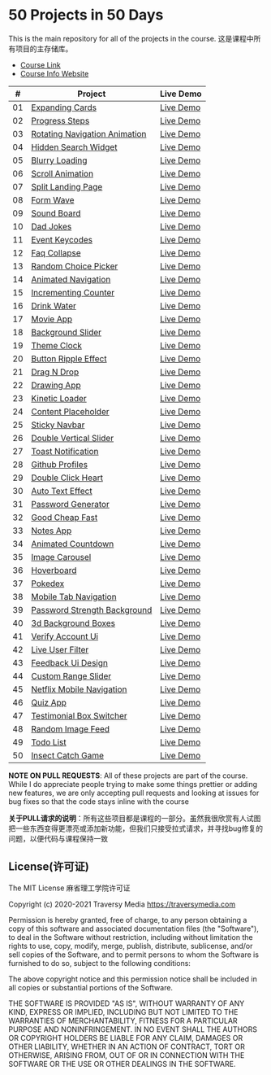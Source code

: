 # 50 Projects in 50 Days

This is the main repository for all of the projects in the course.
这是课程中所有项目的主存储库。

-   [Course Link](https://www.udemy.com/course/50-projects-50-days)
-   [Course Info Website](https://50projects50days.com)

|  #   | Project                                                      | Live Demo                                                    |
| :--: | ------------------------------------------------------------ | ------------------------------------------------------------ |
|  01  | [Expanding Cards](https://github.com/Cicada-S/Demo/tree/master/01.expanding-cards) | [Live Demo](https://50projects50days.com/projects/expanding-cards/) |
|  02  | [Progress Steps](https://github.com/Cicada-S/Demo/tree/master/02.progress-steps) | [Live Demo](https://50projects50days.com/projects/progress-steps/) |
|  03  | [Rotating Navigation Animation](https://github.com/Cicada-S/Demo/tree/master/03.rotating-nav-animation) | [Live Demo](https://50projects50days.com/projects/rotating-navigation-animation/) |
|  04  | [Hidden Search Widget](https://github.com/Cicada-S/Demo/tree/master/04.hidden-search) | [Live Demo](https://50projects50days.com/projects/hidden-search-widget/) |
|  05  | [Blurry Loading](https://github.com/Cicada-S/Demo/tree/master/05.blurry-loading) | [Live Demo](https://50projects50days.com/projects/blurry-loading/) |
|  06  | [Scroll Animation](https://github.com/Cicada-S/Demo/tree/master/06.scroll-animation) | [Live Demo](https://50projects50days.com/projects/scroll-animation/) |
|  07  | [Split Landing Page](https://github.com/bradtraversy/50projects50days/tree/master/split-landing-page) | [Live Demo](https://50projects50days.com/projects/split-landing-page/) |
|  08  | [Form Wave](https://github.com/bradtraversy/50projects50days/tree/master/form-input-wave) | [Live Demo](https://50projects50days.com/projects/form-wave/) |
|  09  | [Sound Board](https://github.com/bradtraversy/50projects50days/tree/master/sound-board) | [Live Demo](https://50projects50days.com/projects/sound-board/) |
|  10  | [Dad Jokes](https://github.com/bradtraversy/50projects50days/tree/master/dad-jokes) | [Live Demo](https://50projects50days.com/projects/dad-jokes/) |
|  11  | [Event Keycodes](https://github.com/bradtraversy/50projects50days/tree/master/event-keycodes) | [Live Demo](https://50projects50days.com/projects/event-keycodes/) |
|  12  | [Faq Collapse](https://github.com/bradtraversy/50projects50days/tree/master/faq-collapse) | [Live Demo](https://50projects50days.com/projects/faq-collapse/) |
|  13  | [Random Choice Picker](https://github.com/bradtraversy/50projects50days/tree/master/random-choice-picker) | [Live Demo](https://50projects50days.com/projects/random-choice-picker/) |
|  14  | [Animated Navigation](https://github.com/bradtraversy/50projects50days/tree/master/animated-navigation) | [Live Demo](https://50projects50days.com/projects/animated-navigation/) |
|  15  | [Incrementing Counter](https://github.com/bradtraversy/50projects50days/tree/master/incrementing-counter) | [Live Demo](https://50projects50days.com/projects/incrementing-counter/) |
|  16  | [Drink Water](https://github.com/bradtraversy/50projects50days/tree/master/drink-water) | [Live Demo](https://50projects50days.com/projects/drink-water/) |
|  17  | [Movie App](https://github.com/bradtraversy/50projects50days/tree/master/movie-app) | [Live Demo](https://50projects50days.com/projects/movie-app/) |
|  18  | [Background Slider](https://github.com/bradtraversy/50projects50days/tree/master/background-slider) | [Live Demo](https://50projects50days.com/projects/background-slider/) |
|  19  | [Theme Clock](https://github.com/bradtraversy/50projects50days/tree/master/theme-clock) | [Live Demo](https://50projects50days.com/projects/theme-clock/) |
|  20  | [Button Ripple Effect](https://github.com/bradtraversy/50projects50days/tree/master/button-ripple-effect) | [Live Demo](https://50projects50days.com/projects/button-ripple-effect/) |
|  21  | [Drag N Drop](https://github.com/bradtraversy/50projects50days/tree/master/drag-n-drop) | [Live Demo](https://50projects50days.com/projects/drag-n-drop/) |
|  22  | [Drawing App](https://github.com/bradtraversy/50projects50days/tree/master/drawing-app) | [Live Demo](https://50projects50days.com/projects/drawing-app/) |
|  23  | [Kinetic Loader](https://github.com/bradtraversy/50projects50days/tree/master/kinetic-loader) | [Live Demo](https://50projects50days.com/projects/kinetic-loader/) |
|  24  | [Content Placeholder](https://github.com/bradtraversy/50projects50days/tree/master/content-placeholder) | [Live Demo](https://50projects50days.com/projects/content-placeholder/) |
|  25  | [Sticky Navbar](https://github.com/bradtraversy/50projects50days/tree/master/sticky-navigation) | [Live Demo](https://50projects50days.com/projects/sticky-navbar/) |
|  26  | [Double Vertical Slider](https://github.com/bradtraversy/50projects50days/tree/master/double-vertical-slider) | [Live Demo](https://50projects50days.com/projects/double-vertical-slider/) |
|  27  | [Toast Notification](https://github.com/bradtraversy/50projects50days/tree/master/toast-notification) | [Live Demo](https://50projects50days.com/projects/toast-notification/) |
|  28  | [Github Profiles](https://github.com/bradtraversy/50projects50days/tree/master/github-profiles) | [Live Demo](https://50projects50days.com/projects/github-profiles/) |
|  29  | [Double Click Heart](https://github.com/bradtraversy/50projects50days/tree/master/double-click-heart) | [Live Demo](https://50projects50days.com/projects/double-click-heart/) |
|  30  | [Auto Text Effect](https://github.com/bradtraversy/50projects50days/tree/master/auto-text-effect) | [Live Demo](https://50projects50days.com/projects/auto-text-effect/) |
|  31  | [Password Generator](https://github.com/bradtraversy/50projects50days/tree/master/password-generator) | [Live Demo](https://50projects50days.com/projects/password-generator/) |
|  32  | [Good Cheap Fast](https://github.com/bradtraversy/50projects50days/tree/master/good-cheap-fast) | [Live Demo](https://50projects50days.com/projects/good-cheap-fast/) |
|  33  | [Notes App](https://github.com/bradtraversy/50projects50days/tree/master/notes-app) | [Live Demo](https://50projects50days.com/projects/notes-app/) |
|  34  | [Animated Countdown](https://github.com/bradtraversy/50projects50days/tree/master/animated-countdown) | [Live Demo](https://50projects50days.com/projects/animated-countdown/) |
|  35  | [Image Carousel](https://github.com/bradtraversy/50projects50days/tree/master/image-carousel) | [Live Demo](https://50projects50days.com/projects/image-carousel/) |
|  36  | [Hoverboard](https://github.com/bradtraversy/50projects50days/tree/master/hoverboard) | [Live Demo](https://50projects50days.com/projects/hoverboard/) |
|  37  | [Pokedex](https://github.com/bradtraversy/50projects50days/tree/master/pokedex) | [Live Demo](https://50projects50days.com/projects/pokedex/)  |
|  38  | [Mobile Tab Navigation](https://github.com/bradtraversy/50projects50days/tree/master/mobile-tab-navigation) | [Live Demo](https://50projects50days.com/projects/mobile-tab-navigation/) |
|  39  | [Password Strength Background](https://github.com/bradtraversy/50projects50days/tree/master/password-strength-background) | [Live Demo](https://50projects50days.com/projects/password-strength-background/) |
|  40  | [3d Background Boxes](https://github.com/bradtraversy/50projects50days/tree/master/3d-boxes-background) | [Live Demo](https://50projects50days.com/projects/3d-background-boxes/) |
|  41  | [Verify Account Ui](https://github.com/bradtraversy/50projects50days/tree/master/verify-account-ui) | [Live Demo](https://50projects50days.com/projects/verify-account-ui/) |
|  42  | [Live User Filter](https://github.com/bradtraversy/50projects50days/tree/master/live-user-filter) | [Live Demo](https://50projects50days.com/projects/live-user-filter/) |
|  43  | [Feedback Ui Design](https://github.com/bradtraversy/50projects50days/tree/master/feedback-ui-design) | [Live Demo](https://50projects50days.com/projects/feedback-ui-design/) |
|  44  | [Custom Range Slider](https://github.com/bradtraversy/50projects50days/tree/master/custom-range-slider) | [Live Demo](https://50projects50days.com/projects/custom-range-slider/) |
|  45  | [Netflix Mobile Navigation](https://github.com/bradtraversy/50projects50days/tree/master/netflix-mobile-navigation) | [Live Demo](https://50projects50days.com/projects/netflix-mobile-navigation/) |
|  46  | [Quiz App](https://github.com/bradtraversy/50projects50days/tree/master/quiz-app) | [Live Demo](https://50projects50days.com/projects/quiz-app/) |
|  47  | [Testimonial Box Switcher](https://github.com/bradtraversy/50projects50days/tree/master/testimonial-box-switcher) | [Live Demo](https://50projects50days.com/projects/testimonial-box-switcher/) |
|  48  | [Random Image Feed](https://github.com/bradtraversy/50projects50days/tree/master/random-image-generator) | [Live Demo](https://50projects50days.com/projects/random-image-feed/) |
|  49  | [Todo List](https://github.com/bradtraversy/50projects50days/tree/master/todo-list) | [Live Demo](https://50projects50days.com/projects/todo-list/) |
|  50  | [Insect Catch Game](https://github.com/bradtraversy/50projects50days/tree/master/insect-catch-game) | [Live Demo](https://50projects50days.com/projects/insect-catch-game/) |

**NOTE ON PULL REQUESTS**: All of these projects are part of the course. While I do appreciate people trying to make some things prettier or adding new features, we are only accepting pull requests and looking at issues for bug fixes so that the code stays inline with the course

**关于PULL请求的说明**：所有这些项目都是课程的一部分。虽然我很欣赏有人试图把一些东西变得更漂亮或添加新功能，但我们只接受拉式请求，并寻找bug修复的问题，以便代码与课程保持一致



## License(许可证)

The MIT License  麻省理工学院许可证

Copyright (c) 2020-2021 Traversy Media https://traversymedia.com

Permission is hereby granted, free of charge, to any person obtaining a copy
of this software and associated documentation files (the "Software"), to deal
in the Software without restriction, including without limitation the rights
to use, copy, modify, merge, publish, distribute, sublicense, and/or sell
copies of the Software, and to permit persons to whom the Software is
furnished to do so, subject to the following conditions:

The above copyright notice and this permission notice shall be included in
all copies or substantial portions of the Software.

THE SOFTWARE IS PROVIDED "AS IS", WITHOUT WARRANTY OF ANY KIND, EXPRESS OR
IMPLIED, INCLUDING BUT NOT LIMITED TO THE WARRANTIES OF MERCHANTABILITY,
FITNESS FOR A PARTICULAR PURPOSE AND NONINFRINGEMENT. IN NO EVENT SHALL THE
AUTHORS OR COPYRIGHT HOLDERS BE LIABLE FOR ANY CLAIM, DAMAGES OR OTHER
LIABILITY, WHETHER IN AN ACTION OF CONTRACT, TORT OR OTHERWISE, ARISING FROM,
OUT OF OR IN CONNECTION WITH THE SOFTWARE OR THE USE OR OTHER DEALINGS IN
THE SOFTWARE.
